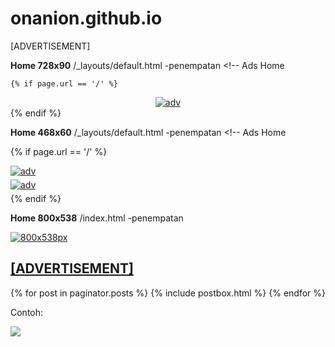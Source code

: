 # onanion.github.io

[ADVERTISEMENT]

**Home 728x90**
/_layouts/default.html
-penempatan
    <!-- Ads Home

    {% if page.url == '/' %}
<center>
<a href="#" target="_blank">
<img src="https://blogger.googleusercontent.com/img/b/R29vZ2xl/AVvXsEj7t3p34bLv02do5hWhikN27RDdQ-bHCXDTPJDlI7XvmMdmsPe757kNilcJt7cgNSGg7BXS9-4bRtQ8cskWyl6zWmAvJQ-y7H2XzvPl83unFf5DXR9SFIzzXnZ8ddz3FMWVwpzMeA0kKDiPIkFhJweUdkTLPtQggS-dLkbRaDt47V9BNmDpMKbuLJI7/s1600/20220724_144458_0000.png" alt="adv">
</a>
</center>
    {% endif %}

**Home 468x60**
/_layouts/default.html
-penempatan
    <!-- Ads Home

{% if page.url == '/' %}
<div class="row">
            <div class="col-md-6 col-sm-12 text-center text-lg-left" style="padding-bottom:5px;">
            <a href="#" target="_blank">
<img src="https://blogger.googleusercontent.com/img/b/R29vZ2xl/AVvXsEi-pFIwx4G-yCCFebt1C67CrINkFun1AnprhkD3D_9ZfhbX_Mxt2TSUVO8hutsKSUiGXH0ZLhino6105lc7P-ex9wpciHLjBlCb8KTZCXgi_KPYSbdNgOq0YLm_saWg1MSHo94r1QEqhU3gJsBN17LYpUjzn35UzP2pRqaBmu24gc2Zmal3AOGC6KWN/s1600/20220724_153347_0000.png" alt="adv">
</a>
            </div>
            <div class="col-md-6 col-sm-12 text-center text-lg-right" style="padding-bottom:5px;">    
                <a href="#" target="_blank">
<img src="https://blogger.googleusercontent.com/img/b/R29vZ2xl/AVvXsEi-pFIwx4G-yCCFebt1C67CrINkFun1AnprhkD3D_9ZfhbX_Mxt2TSUVO8hutsKSUiGXH0ZLhino6105lc7P-ex9wpciHLjBlCb8KTZCXgi_KPYSbdNgOq0YLm_saWg1MSHo94r1QEqhU3gJsBN17LYpUjzn35UzP2pRqaBmu24gc2Zmal3AOGC6KWN/s1600/20220724_153347_0000.png" alt="adv">
</a>
            </div>
</div>
{% endif %}

**Home 800x538**
/index.html
-penempatan
<!-- Posts Index
================================================== -->
<div class="blog-grid-container">
        <!-- begin adv 800x538 -->
<div class="blog-grid-item">
    <div class="card h-100">
        <div class="maxthumb">
            <a href="#" target="_blank">
                        <img class="img-thumb lazyimg" src="https://blogger.googleusercontent.com/img/b/R29vZ2xl/AVvXsEjDJUjM17KlPXgFqkoZduOvW_LD46OPa-gw6czntHRaaF8ehMXuPHP0MnqMMEuPQpnlBAVKYX8Tf4-D1WeiLceOtpzck-BenXFsz3jF5ssMQDG9QIJ-0QS2G5N0bIj0ADvE20rua8iVa4PaoMcXA2v3HjjMGfzh7vcNAGH_ZSA0fM3risKW-WXtp08c/s1600/20220724_141840_0000.png" alt="800x538px">
            </a>
        </div>
        <div class="card-body">
            <h2 class="card-title">
                <a class="text-dark" href="/midv-133/">[ADVERTISEMENT]</a>
            </h2>
        </div>
    </div>
</div>
<!-- end adv 800x538-->
    {% for post in paginator.posts %}
        {% include postbox.html %}
    {% endfor %}
</div>

Contoh:

<img src="https://blogger.googleusercontent.com/img/b/R29vZ2xl/AVvXsEg3MpPPtvcSzTweIvFzluQRrYjRTwuKkqqAx3yNbYgZGtS5v4sP226wP9WH_yHGjfUvXibBUYjQ2ZM7fDTkoHcHAiDJS3hWNYLnLJlYvMF4IVdtMrCBS9yMk20He9mMERF2PonHnerIdQbD3iC6SHfcSymwutUE__3MXUqwFYPutohsv3XtDjm2hySC/s1600/IMG_20220724_150946.jpg">
